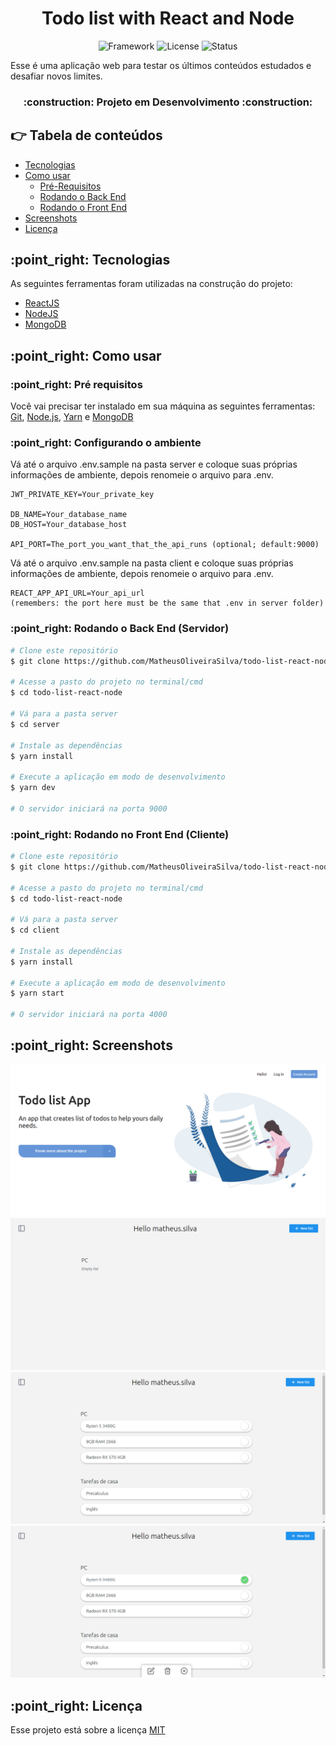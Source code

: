<h1 align='center'>Todo list with React and Node</h1>

<p align='center'>
	<img alt='Framework' src='https://img.shields.io/badge/framework-react-blue?style=for-the-badge&logo=appveyor' >
	<img alt='License' src='https://img.shields.io/badge/license-MIT-blue?style=for-the-badge&logo=appveyor' >
	<img alt='Status' src='https://img.shields.io/badge/status-in%20development-yellow?style=for-the-badge&logo=appveyor' >
</p>

<p>
Esse é uma aplicação web para testar os últimos conteúdos estudados e desafiar novos limites.
</p>

<h3 align='center'>
	:construction: 
	Projeto em Desenvolvimento 
	:construction:
</h3>

## :point_right: Tabela de conteúdos
   * [Tecnologias](#tecnologias)
   * [Como usar](#como-usar)
      * [Pré-Requisitos](#pre-requisitos)
      * [Rodando o Back End](#backend)
      * [Rodando o Front End](#frontend)
   * [Screenshots](#screenshots)
   * [Licença](#licenca)

<h2 id='tecnologias'> :point_right: Tecnologias</h2>

As seguintes ferramentas foram utilizadas na construção do projeto: 

<ul>
   <li>
      <a href='https://reactjs.org'>ReactJS</a>   
   </li>
   <li>
      <a href='https://nodejs.org/'>NodeJS</a>
   </li>
	 <li>
      <a href='https://mongodb.com'>MongoDB</a>   
   </li>
</ul>

<h2 id='como-usar'> :point_right: Como usar</h2>

<h3 id='pre-requisitos'> :point_right: Pré requisitos</h3>

Você vai precisar ter instalado em sua máquina as seguintes ferramentas: [Git](https://git-scm.com/), [Node.js](https://nodejs.org/en/), [Yarn](https://yarnpkg.com/) e [MongoDB](https://https://docs.mongodb.com/manual/installation/)

<h3 id='environment'> :point_right: Configurando o ambiente </h3>

<p>Vá até o arquivo .env.sample na pasta server e coloque suas próprias informações de ambiente, depois renomeie o arquivo para .env.</p>

```
JWT_PRIVATE_KEY=Your_private_key

DB_NAME=Your_database_name
DB_HOST=Your_database_host

API_PORT=The_port_you_want_that_the_api_runs (optional; default:9000)
```

<p>Vá até o arquivo .env.sample na pasta client e coloque suas próprias informações de ambiente, depois renomeie o arquivo para .env.</p>

```
REACT_APP_API_URL=Your_api_url
(remembers: the port here must be the same that .env in server folder)
```


<h3 id='backend'> :point_right: Rodando o Back End (Servidor)</h3>

```bash
# Clone este repositório
$ git clone https://github.com/MatheusOliveiraSilva/todo-list-react-node.git

# Acesse a pasto do projeto no terminal/cmd
$ cd todo-list-react-node

# Vá para a pasta server
$ cd server

# Instale as dependências
$ yarn install

# Execute a aplicação em modo de desenvolvimento
$ yarn dev

# O servidor iniciará na porta 9000
```

<h3 id='frontend'> :point_right: Rodando no Front End (Cliente)</h3>

```bash
# Clone este repositório
$ git clone https://github.com/MatheusOliveiraSilva/todo-list-react-node.git

# Acesse a pasto do projeto no terminal/cmd
$ cd todo-list-react-node

# Vá para a pasta server
$ cd client

# Instale as dependências
$ yarn install

# Execute a aplicação em modo de desenvolvimento
$ yarn start

# O servidor iniciará na porta 4000
```

<h2 id='screenshot'> :point_right: Screenshots</h2>

<img alt='Homepage' src='./.github/homepage.png' />
<img alt='Empty list' src='./.github/empty_list.png' />
<img alt='Tasks' src='./.github/tasks.png' />
<img alt='Task selected' src='./.github/task_selected.png' />

<h2 id='licenca'> :point_right: Licença</h2>

Esse projeto está sobre a licença [MIT](https://opensource.org/licenses/MIT)
